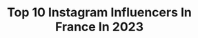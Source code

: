 ---
title: Top 10 Instagram Influencers In France In 2023
description: >-
  Find top Instagram influencers in France in 2023. Most popular hashtags: #reels #reelsinstagram #collaboration.
platform: Instagram
hits: 28356
text_top: Identify the best Instagram influencers on inBeat.
text_bottom: Our platform holds 28356 Instagram influencers like this in France for you to work with.
profiles:
  - username: "claire_most"
    fullname: >-
      Claire Most
    bio: >-
      📍Portland | From Paris 💌cmosteghanemi@gmail.com 🎨 Pinterest: @claire_most 🕊use your voice and take action 〰️ views are my own
    location: "France"
    followers: 93288
    engagement: 401
    commentsToLikes: 0.008865
    id: ck5q1k93ybeai0i11j6ka5a0b
    verified: false
    hashtags: "#uefitsyou, #letitout, #wonderboom3, #ultimateears"
  - username: "lenamahfouf"
    fullname: >-
      Lena Situations
    bio: >-
      @HOTELMAHFOUF i <3 making videos 🇫🇷
    location: "France"
    followers: 4001665
    engagement: 738
    commentsToLikes: 0.027286
    id: ck0ttyba34uic0i1954uwmrnu
    verified: true
    hashtags: "#gimmebrow, #romantismemoderne, #valentinobeauty, #guccivaligeria"
  - username: "chloe_letellier"
    fullname: >-
      𝑪𝒉𝒍𝒐𝒆́ 𝑳𝒆𝒕𝒆𝒍𝒍𝒊𝒆𝒓
    bio: >-
      Mode, beauté, humour, lifestyle, humour, déco, et humour. Founder of @outfitbychloe 📍Paris Chloe.letellier@agencejb.fr
    location: "France"
    followers: 277873
    engagement: 499
    commentsToLikes: 0.084693
    id: ckap8s2umpmn00i7893j9h7tm
    verified: false
    hashtags: "#miami, #momlook, #family, #paris"
  - username: "tinakunakey"
    fullname: >-
      tina
    bio: >-
      Andrea.Cairo@img.com (IT) @cairoandrea Jeremyk@nextmodels.com (FR) @jeremykouyate
    location: "France"
    followers: 1426049
    engagement: 445
    commentsToLikes: 0.004044
    id: ck0w0ji3beihf0i19i609rcow
    verified: true
    hashtags: "#labgrowndiamonds, #amazonluxurystores, #swarovski, #valentinothepartycollection"
  - username: "cindypoum"
    fullname: >-
      Cindy Poumeyrol
    bio: >-
      Bordeaux, mom of Alba&Victoire 🤰🏼 Fondatrice @maison_nicole.fr Rénovation @la_casa_de_lamour 📩partenariats.cindypoum@gmail.com
    location: "France"
    followers: 479927
    engagement: 467
    commentsToLikes: 0.096497
    id: ck0w5ov1b4psg0i19ihx5cg2j
    verified: false
    hashtags: "#espaceplaisir, #safari, #concours, #collaboration"
  - username: "ellieekellyy"
    fullname: >-
      ELLIEKELLY
    bio: >-
      fashion • makeup • lifestyle @iconmanagement.ie co-host of hold my drink podcast🎙✨ Shop EK Eyewear below⬇️
    location: "France"
    followers: 293521
    engagement: 431
    commentsToLikes: 0.030517
    id: ck0w2y0dpqoho0i19uyvmvrcc
    verified: false
    hashtags: "#ad, #ba, #makeupartist, #elliekelly"
  - username: "capucine_cine"
    fullname: >-
      Capucine Cine
    bio: >-
      💻 Chaine Youtube
    location: "France"
    followers: 144938
    engagement: 539
    commentsToLikes: 0.044987
    id: ck5hn8wjknes20i11ubg6pu0f
    verified: false
    hashtags: "#chlorophylle, #lifestyle, #litenbois, #conifere"
  - username: "sally"
    fullname: >-
      Crazy Sally 🐝
    bio: >-
      Fondatrice de @motherlandtheserie Fondatrice de @sally.academy 📧 salimajenkins@gmail.com | sally@sallymanagement.com ⤵️ Mon ITW avec Omar Sy
    location: "France"
    followers: 901620
    engagement: 599
    commentsToLikes: 0.015892
    id: ckap28q4lxvcw0i78m5o9rbre
    verified: false
    hashtags: "#abidjan, #ivorycoast, #melaninpoppin, #reelsinstagram"
  - username: "sosazerafa"
    fullname: >-
      Sarah Zerafa - Fashion Inspo
    bio: >-
      #fashion - #malta - #lifestyle ✨ *Award Winning Fashion Influencer 🇲🇹 🏆SMA Best Overall Content Creator 2021 💌sarahzerafa23@gmail.com
    location: "France"
    followers: 272565
    engagement: 473
    commentsToLikes: 0.039730
    id: ck0tyvc8co7qb0i19cv0cph9x
    verified: false
    hashtags: "#outfitinspo, #editorial, #styleinspo, #explore"
  - username: "aureliestory"
    fullname: >-
      Aurélie | travel fashion home
    bio: >-
      Content creator from France 🇫🇷 Itineraries, road trips & luxury travel Ambassador for @hotel (1,1M+) TikTok : aureliestoryy (910k+)
    location: "France"
    followers: 282540
    engagement: 560
    commentsToLikes: 0.013870
    id: ck5ho1x06os960i118pgxd358
    verified: false
    hashtags: "#newyorkerfashion, #allbeyondlimits, #fairmontmayakoba, #marriottbonvoy"
---